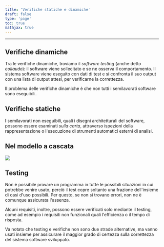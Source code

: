 ```yaml
---
title: 'Verifiche statiche e dinamiche'
draft: false
type: 'page'
toc: true
mathjax: true
---
```


---

## Verifiche dinamiche

Tra le verifiche dinamiche, troviamo il *software testing* (anche detto *collaudo*): il software viene sollecitato e se ne osserva il comportamento. Il sistema software viene eseguito con dati di test e si confronta il suo output con una lista di output attesi, per verificarne la correttezza.

Il problema delle verifiche dinamiche è che non tutti i semilavorati software sono eseguibili.

## Verifiche statiche

I semilavorati non eseguibili, quali i disegni architetturali del software, possono essere esaminati *sulla carta*, attraverso ispezioni della rappresentazione o l'esecuzione di strumenti automatici esterni di analisi.

## Nel modello a cascata

![](../../images/Pasted%20image%2020221219150020.png)
## Testing

Non è possibile provare un programma in tutte le possibili situazioni in cui potrebbe venire usato, perciò il test copre soltanto una frazione dell'insieme di casi d'uso possibili. Per questo, se non si trovano errori, non ne è comunque assicurata l'assenza.

Alcuni requisiti, inoltre, possono essere verificati solo mediante il testing, come ad esempio i requisiti non funzionali quali l'efficienza o il tempo di risposta.

Va notato che testing e verifiche non sono due strade alternative, ma vanno usati insieme per assicurare il maggior grado di certezza sulla correttezza del sistema software sviluppato.
